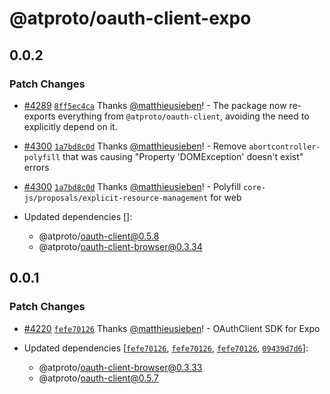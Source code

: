 # @atproto/oauth-client-expo

## 0.0.2

### Patch Changes

- [#4289](https://github.com/bluesky-social/atproto/pull/4289) [`8ff5ec4ca`](https://github.com/bluesky-social/atproto/commit/8ff5ec4caa9a1f5c1e453a416ba2af22d1ee4f58) Thanks [@matthieusieben](https://github.com/matthieusieben)! - The package now re-exports everything from `@atproto/oauth-client`, avoiding the need to explicitly depend on it.

- [#4300](https://github.com/bluesky-social/atproto/pull/4300) [`1a7bd8c0d`](https://github.com/bluesky-social/atproto/commit/1a7bd8c0d2a5dad5cd035a82f54655470172203d) Thanks [@matthieusieben](https://github.com/matthieusieben)! - Remove `abortcontroller-polyfill` that was causing "Property 'DOMException' doesn't exist" errors

- [#4300](https://github.com/bluesky-social/atproto/pull/4300) [`1a7bd8c0d`](https://github.com/bluesky-social/atproto/commit/1a7bd8c0d2a5dad5cd035a82f54655470172203d) Thanks [@matthieusieben](https://github.com/matthieusieben)! - Polyfill `core-js/proposals/explicit-resource-management` for web

- Updated dependencies []:
  - @atproto/oauth-client@0.5.8
  - @atproto/oauth-client-browser@0.3.34

## 0.0.1

### Patch Changes

- [#4220](https://github.com/bluesky-social/atproto/pull/4220) [`fefe70126`](https://github.com/bluesky-social/atproto/commit/fefe70126d0ea82507ac750f669b3478290f186b) Thanks [@matthieusieben](https://github.com/matthieusieben)! - OAuthClient SDK for Expo

- Updated dependencies [[`fefe70126`](https://github.com/bluesky-social/atproto/commit/fefe70126d0ea82507ac750f669b3478290f186b), [`fefe70126`](https://github.com/bluesky-social/atproto/commit/fefe70126d0ea82507ac750f669b3478290f186b), [`fefe70126`](https://github.com/bluesky-social/atproto/commit/fefe70126d0ea82507ac750f669b3478290f186b), [`09439d7d6`](https://github.com/bluesky-social/atproto/commit/09439d7d688294ad1a0c78a74b901ba2f7c5f4c3)]:
  - @atproto/oauth-client-browser@0.3.33
  - @atproto/oauth-client@0.5.7
